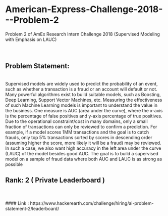 # American-Express-Challenge-2018---Problem-2
Problem 2 of AmEx Research Intern Challenge 2018 (Supervised Modeling with Emphasis on LAUC)
<br/>
<br/>
<br/>
## Problem Statement:

<br/>
Supervised models are widely used to predict the probability of an event, such as whether a transaction is a fraud or an account will default or not. Many powerful algorithms exist to build suitable models, such as Boosting, Deep Learning, Support Vector Machines, etc. Measuring the effectiveness of such Machine Learning models is important to understand the value in the business. One measure is AUC (area under the curve), where the x-axis is the percentage of false positives and y-axis percentage of true positives. Due to the operational constraint/cost in many domains, only a small fraction of transactions can only be reviewed to confirm a prediction. For example, if a model scores 1MM transactions and the goal is to catch frauds, only top 5% transactions sorted by scores in descending order (assuming higher the score, more likely it will be a fraud) may be reviewed. In such a case, we also want high accuracy in the left area under the curve (LAUC) of the model besides good AUC. The goal is to build a supervised model on a sample of fraud data where both AUC and LAUC is as strong as possible


## Rank: 2 ( Private Leaderboard )

<br/>
<br/>
#### Link : https://www.hackerearth.com/challenge/hiring/ai-problem-statement-2/leaderboard/
